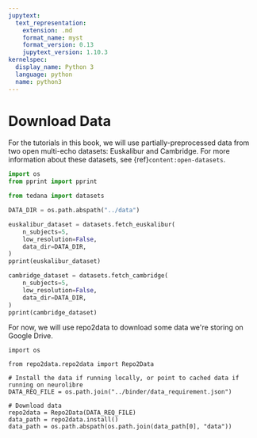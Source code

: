 ```yaml
---
jupytext:
  text_representation:
    extension: .md
    format_name: myst
    format_version: 0.13
    jupytext_version: 1.10.3
kernelspec:
  display_name: Python 3
  language: python
  name: python3
---
```


# Download Data

For the tutorials in this book,
we will use partially-preprocessed data from two open multi-echo datasets: Euskalibur and Cambridge.
For more information about these datasets, see {ref}`content:open-datasets`.

```python
import os
from pprint import pprint

from tedana import datasets

DATA_DIR = os.path.abspath("../data")

euskalibur_dataset = datasets.fetch_euskalibur(
    n_subjects=5,
    low_resolution=False,
    data_dir=DATA_DIR,
)
pprint(euskalibur_dataset)

cambridge_dataset = datasets.fetch_cambridge(
    n_subjects=5,
    low_resolution=False,
    data_dir=DATA_DIR,
)
pprint(cambridge_dataset)
```

For now, we will use repo2data to download some data we're storing on Google Drive.

```{code-cell} ipython3
import os

from repo2data.repo2data import Repo2Data

# Install the data if running locally, or point to cached data if running on neurolibre
DATA_REQ_FILE = os.path.join("../binder/data_requirement.json")

# Download data
repo2data = Repo2Data(DATA_REQ_FILE)
data_path = repo2data.install()
data_path = os.path.abspath(os.path.join(data_path[0], "data"))
```
